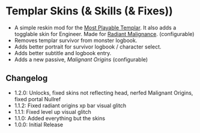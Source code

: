 # Templar Skins (& Skills (& Fixes))
- A simple reskin mod for the [Most Playable Templar](https://thunderstore.io/package/TemplarBoyz/PlayableTemplar/). It also adds a togglable skin for Engineer. Made for [Radiant Malignance](https://thunderstore.io/package/prodzpod/Radiant_Malignance/). (configurable)
- Removes templar survivor from monster logbook.
- Adds better portrait for survivor logbook / character select.
- Adds better subtitle and logbook entry.
- Adds a new passive, *Malignant Origins* (configurable)
## Changelog
- 1.2.0: Unlocks, fixed skins not reflecting head, nerfed Malignant Origins, fixed portal Nullref
- 1.1.2: Fixed radiant origins xp bar visual glitch
- 1.1.1: Fixed level up visual glitch
- 1.1.0: Added everything but the skins
- 1.0.0: Initial Release